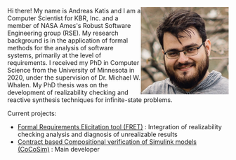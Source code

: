 <div>
<img src="andreaskatis.jpg" width="200" style="float:right;"/>

<p> Hi there! My name is Andreas Katis and I am a Computer Scientist for KBR, Inc. and a member of NASA Ames's Robust Software Engineering group (RSE).
My research background is in the application of formal methods for the analysis of software systems, primarily at the level of requirements.
I received my PhD in Computer Science from the University of Minnesota in 2020, under the supervision of Dr. Michael W. Whalen. My PhD thesis was on the
development of realizability checking and reactive synthesis techniques for infinite-state problems. </p>
</div>

Current projects:

- [Formal Requirements Elicitation tool (FRET)](https://github.com/NASA-SW-VnV/fret) : Integration of realizability checking analysis and diagnosis of unrealizable results
- [Contract based Compositional verification of Simulink models (CoCoSim)](https://github.com/NASA-SW-VnV/CoCoSim) : Main developer
